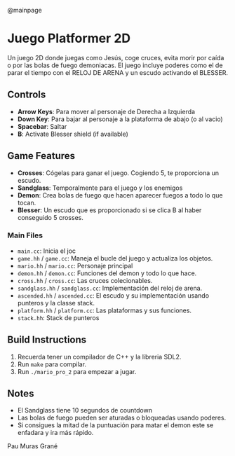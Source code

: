 @mainpage

# Juego Platformer 2D

Un juego 2D donde juegas como Jesús, coge cruces, evita morir por caída o por las bolas de fuego demoniacas. El juego incluye poderes como el de parar el tiempo con el RELOJ DE ARENA y un escudo activando el BLESSER.

## Controls

- **Arrow Keys**: Para mover al personaje de Derecha a Izquierda
- **Down Key**: Para bajar al personaje a la plataforma de abajo (o al vacio)
- **Spacebar**: Saltar
- **B**: Activate Blesser shield (if available)

## Game Features

- **Crosses**: Cógelas para ganar el juego. Cogiendo 5, te proporciona un escudo.
- **Sandglass**: Temporalmente para el juego y los enemigos
- **Demon**: Crea bolas de fuego que hacen aparecer fuegos a todo lo que tocan.
- **Blesser**: Un escudo que es proporcionado si se clica B al haber conseguido 5 crosses.

### Main Files

- `main.cc`: Inicia el joc
- `game.hh` / `game.cc`: Maneja el bucle del juego y actualiza los objetos.
- `mario.hh` / `mario.cc`: Personaje principal
- `demon.hh` / `demon.cc`: Funciones del demon y todo lo que hace.
- `cross.hh` / `cross.cc`: Las cruces colecionables.
- `sandglass.hh` / `sandglass.cc`: Implementación del reloj de arena.
- `ascended.hh` / `ascended.cc`: El escudo y su implementación usando punteros y la classe stack.
- `platform.hh` / `platform.cc`: Las plataformas y sus funciones.
- `stack.hh`: Stack de punteros

## Build Instructions

1. Recuerda tener un compilador de C++ y la libreria SDL2.
2. Run `make` para compilar.
3. Run `./mario_pro_2` para empezar a jugar.

## Notes

- El Sandglass tiene 10 segundos de countdown
- Las bolas de fuego pueden ser aturadas o bloqueadas usando poderes.
- Si consigues la mitad de la puntuación para matar el demon este se enfadara y ira más rápido.

Pau Muras Grané
